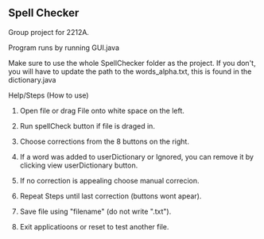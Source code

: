 ## Spell Checker
Group project for 2212A.

Program runs by running GUI.java

Make sure to use the whole SpellChecker folder as the project.
If you don't, you will have to update the path to the words_alpha.txt, this is found in the dictionary.java

Help/Steps (How to use)
1. Open file or drag File onto white space on the left.

2. Run spellCheck button if file is draged in.

3. Choose corrections from the 8 buttons on the right.

4. If a word was added to userDictionary or Ignored, you can remove it by clicking view userDictionary button.

5. If no correction is appealing choose manual correcion.

6. Repeat Steps until last correction (buttons wont apear).

7. Save file using "filename" (do not write ".txt").

8. Exit applicatioons or reset to test another file.
